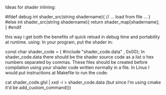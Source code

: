 Ideas for shader inlining: 

#ifdef debug
	int shader_src(string shadername){
		// ... load from file ... 
	}
#else
	int shader_src(string shadername){
		return shader_map[shadername];
	}
#endif 

this way i get both the benefits of quick reload in debug time and portability at runtime.
using: 
In your program, put the shader in:

const char shader_code = {
#include "shader_code.data"
, 0x00};
In shader_code.data there should be the shader source code as a list o hex numbers separated by commas. These files should be created before compilation using your shader code written normally in a file. In Linux I would put instructions at Makefile to run the code:

cat shader_code.glsl | xxd -i > shader_code.data
(but since I'm using cmake it'd be add_custom_command()) 